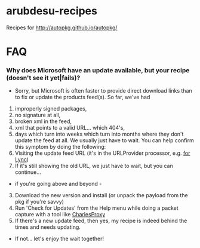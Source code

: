 # arubdesu-recipes
Recipes for http://autopkg.github.io/autopkg/

# FAQ

### Why does Microsoft have an update available, but your recipe (doesn't see it yet|fails)?

- Sorry, but Microsoft is often faster to provide direct download links than to fix or update the products feed(s). So far, we've had 
1. improperly signed packages, 
2. no signature at all,
3. broken xml in the feed,
4. xml that points to a valid URL... which 404's,
5. days which turn into weeks which turn into months where they don't update the feed at all.
We usually just have to wait. You can help confirm this symptom by doing the following:
1. Visiting the update feed URL (it's in the URLProvider processor, e.g. [for Lync](http://www.microsoft.com/mac/autoupdate/0409UCCP14.xml))
2. If it's still showing the old URL, we just have to wait, but you can continue... 
 - if you're going above and beyond -
3. Download the new version and install (or unpack the payload from the pkg if you're savvy)
4. Run 'Check for Updates' from the Help menu while doing a packet capture with a tool like [CharlesProxy](http://www.charlesproxy.com)
5. If there's a new update feed, then yes, my recipe is indeed behind the times and needs updating.
 - If not... let's enjoy the wait together!

